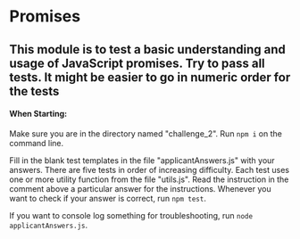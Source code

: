 # Promises

## This module is to test a basic understanding and usage of JavaScript promises. Try to pass all tests. It might be easier to go in numeric order for the tests

#### When Starting:

Make sure you are in the directory named "challenge_2". Run `npm i` on the command line.

Fill in the blank test templates in the file "applicantAnswers.js" with your answers. There are five tests in order of increasing difficulty. Each test uses one or more utility function from the file "utils.js". Read the instruction in the comment above a particular answer for the instructions. Whenever you want to check if your answer is correct, run `npm test`.

If you want to console log something for troubleshooting, run `node applicantAnswers.js`.
